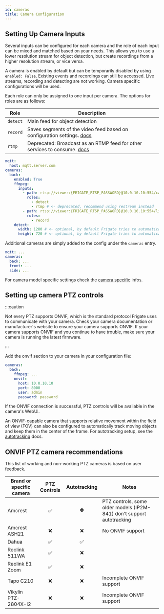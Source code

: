 ```yaml
---
id: cameras
title: Camera Configuration
---
```


## Setting Up Camera Inputs

Several inputs can be configured for each camera and the role of each input can be mixed and matched based on your needs. This allows you to use a lower resolution stream for object detection, but create recordings from a higher resolution stream, or vice versa.

A camera is enabled by default but can be temporarily disabled by using `enabled: False`. Existing events and recordings can still be accessed. Live streams, recording and detecting are not working. Camera specific configurations will be used.

Each role can only be assigned to one input per camera. The options for roles are as follows:

| Role     | Description                                                                              |
| -------- | ---------------------------------------------------------------------------------------- |
| `detect` | Main feed for object detection                                                           |
| `record` | Saves segments of the video feed based on configuration settings. [docs](record.md)      |
| `rtmp`   | Deprecated: Broadcast as an RTMP feed for other services to consume. [docs](restream.md) |

```yaml
mqtt:
  host: mqtt.server.com
cameras:
  back:
    enabled: True
    ffmpeg:
      inputs:
        - path: rtsp://viewer:{FRIGATE_RTSP_PASSWORD}@10.0.10.10:554/cam/realmonitor?channel=1&subtype=2
          roles:
            - detect
            - rtmp # <- deprecated, recommend using restream instead
        - path: rtsp://viewer:{FRIGATE_RTSP_PASSWORD}@10.0.10.10:554/live
          roles:
            - record
    detect:
      width: 1280 # <- optional, by default Frigate tries to automatically detect resolution
      height: 720 # <- optional, by default Frigate tries to automatically detect resolution
```

Additional cameras are simply added to the config under the `cameras` entry.

```yaml
mqtt: ...
cameras:
  back: ...
  front: ...
  side: ...
```

For camera model specific settings check the [camera specific](camera_specific.md) infos.

## Setting up camera PTZ controls

:::caution

Not every PTZ supports ONVIF, which is the standard protocol Frigate uses to communicate with your camera. Check your camera documentation or manufacturer's website to ensure your camera supports ONVIF. If your camera supports ONVIF and you continue to have trouble, make sure your camera is running the latest firmware.

:::

Add the onvif section to your camera in your configuration file:

```yaml
cameras:
  back:
    ffmpeg: ...
    onvif:
      host: 10.0.10.10
      port: 8000
      user: admin
      password: password
```

If the ONVIF connection is successful, PTZ controls will be available in the camera's WebUI.

An ONVIF-capable camera that supports relative movement within the field of view (FOV) can also be configured to automatically track moving objects and keep them in the center of the frame. For autotracking setup, see the [autotracking](autotracking.md) docs.

## ONVIF PTZ camera recommendations

This list of working and non-working PTZ cameras is based on user feedback.

| Brand or specific camera | PTZ Controls | Autotracking | Notes                                                                 |
| ------------------------ | :----------: | :----------: | --------------------------------------------------------------------- |
| Amcrest                  |      ✅      |     ⛔️      | PTZ controls, some older models (IP2M-841) don't support autotracking |
| Amcrest ASH21            |      ❌      |      ❌      | No ONVIF support                                                      |
| Dahua                    |      ✅      |      ✅      |
| Reolink 511WA            |      ✅      |      ❌      |                                                                       |
| Reolink E1 Zoom          |      ✅      |      ❌      |                                                                       |
| Tapo C210                |      ❌      |      ❌      | Incomplete ONVIF support                                              |
| Vikylin PTZ-2804X-I2     |      ❌      |      ❌      | Incomplete ONVIF support                                              |
